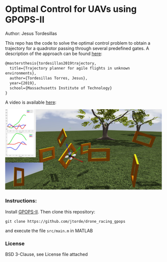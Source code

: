 

# Optimal Control for UAVs using GPOPS-II  #

Author: Jesus Tordesillas

This repo has the code to solve the optimal control problem to obtain a trajectory for a quadrotor passing through several predefined gates. A description of the approach can be found [here](https://dspace.mit.edu/handle/1721.1/122420):

```
@mastersthesis{tordesillas2019trajectory,
  title={Trajectory planner for agile flights in unknown environments},
  author={Tordesillas Torres, Jesus},
  year={2019},
  school={Massachusetts Institute of Technology}
}
```

A video is available [here](https://www.youtube.com/watch?v=-YY_0Ib-o_4):

[![Optimal Path Planning for a UAV using GPOPS-II](./imgs/environment.png)](https://www.youtube.com/watch?v=-YY_0Ib-o_4 "Optimal Path Planning for a UAV using GPOPS-II") 


### Instructions:
Install [GPOPS-II](http://www.gpops2.com/). Then clone this repository:
```
git clone https://github.com/jtorde/drone_racing_gpops
```
and execute the file `src/main.m` in MATLAB


### License
BSD 3-Clause, see License file attached
